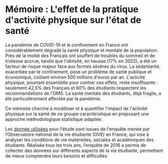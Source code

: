 # Mémoire : L'effet de la pratique d'activité physique sur l'état de santé

La pandémie de COVID-19 et le confinement en France ont considérablement dégradé la santé physique et mentale de la population. Près de la moitié des Français ont souffert de troubles du sommeil et de tristesse accrue, tandis que l'obésité, en hausse (17% en 2022), a été un facteur de risque majeur face aux formes sévères du virus. La sédentarité, exacerbée par le confinement, pose un problème de santé publique et économique, coûtant environ 500 millions d'euros par an. 
L'activité physique, pourtant essentielle pour contrer ces effets, reste insuffisante : seulement 42,5% des Français et 60% des étudiants respectent les recommandations de l'OMS. La santé mentale des étudiants, déjà fragile, a été particulièrement affectée par la pandémie. 

Ce mémoire cherche à modéliser et à quantifier l'impact de l'activité physique sur la santé de ce groupe caractéristique en proposant une approche méthodologique statistique adaptée.

Les [donnée utilisées](https://data.progedo.fr/studies/doi/10.13144/lil-1364) pour l'étude sont issues de l'enquête menée par l’Observatoire national de la vie étudiante (OVE) en France, qui vise à analyser les conditions de vie matérielles, sociales et académiques des étudiants. Réalisée tous les trois ans, l’enquête de 2016 a permis de collecter des données sur différents aspects de la vie étudiante, permettant de mieux comprendre leurs besoins et difficultés.
